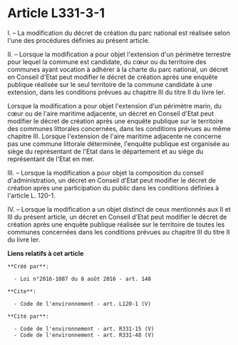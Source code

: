 # Article L331-3-1

I. – La modification du décret de création du parc national est réalisée selon l'une des procédures définies au présent
article.

II. – Lorsque la modification a pour objet l'extension d'un périmètre terrestre pour lequel la commune est candidate, du cœur
ou du territoire des communes ayant vocation à adhérer à la charte du parc national, un décret en Conseil d'Etat peut
modifier le décret de création après une enquête publique réalisée sur le seul territoire de la commune candidate à une
extension, dans les conditions prévues au chapitre III du titre II du livre Ier.

Lorsque la modification a pour objet l'extension d'un périmètre marin, du cœur ou de l'aire maritime adjacente, un décret en
Conseil d'Etat peut modifier le décret de création après une enquête publique sur le territoire des communes littorales
concernées, dans les conditions prévues au même chapitre III. Lorsque l'extension de l'aire maritime adjacente ne concerne
pas une commune littorale déterminée, l'enquête publique est organisée au siège du représentant de l'Etat dans le département
et au siège du représentant de l'Etat en mer.

III. – Lorsque la modification a pour objet la composition du conseil d'administration, un décret en Conseil d'Etat peut
modifier le décret de création après une participation du public dans les conditions définies à l'article L. 120-1.

IV. – Lorsque la modification a un objet distinct de ceux mentionnés aux II et III du présent article, un décret en Conseil
d'Etat peut modifier le décret de création après une enquête publique réalisée sur le territoire de toutes les communes
concernées dans les conditions prévues au chapitre III du titre II du livre Ier.

**Liens relatifs à cet article**

	**Créé par**:

	  - Loi n°2016-1087 du 8 août 2016 - art. 148

	**Cite**:

	  - Code de l'environnement - art. L120-1 (V)

	**Cité par**:

	  - Code de l'environnement - art. R331-15 (V)
	  - Code de l'environnement - art. R331-48 (V)
